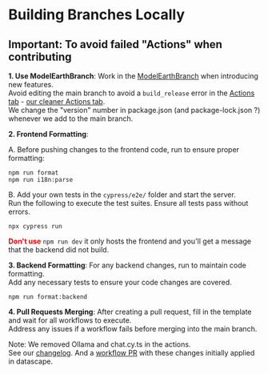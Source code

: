 # Building Branches Locally

## Important: To avoid failed "Actions" when contributing

**1. Use ModelEarthBranch**: Work in the [ModelEarthBranch](https://github.com/DataScape/projects/tree/ModelEarthBranch) when introducing new features.  
Avoid editing the main branch to avoid a `build_release` error in the [Actions tab](https://github.com/ModelEarth/projects/actions) - [our cleaner Actions tab](https://github.com/datascape/open-webui/actions).  
We change the "version" number in package.json (and package-lock.json ?) whenever we add to the main branch.

**2. Frontend Formatting**:

A. Before pushing changes to the frontend code, run to ensure proper formatting:

    npm run format
    npm run i18n:parse

B. Add your own tests in the `cypress/e2e/` folder and start the server.  
Run the following to execute the test suites. Ensure all tests pass without errors.

    npx cypress run

<b><span style="color:red">Don't use</span></b> `npm run dev` it only hosts the frontend and you'll get a message that the backend did not build. 

**3. Backend Formatting**:
For any backend changes, run to maintain code formatting.  
Add any necessary tests to ensure your code changes are covered.

    npm run format:backend

**4. Pull Requests Merging**:
After creating a pull request, fill in the template and wait for all workflows to execute.  
Address any issues if a workflow fails before merging into the main branch.

Note: We removed Ollama and chat.cy.ts in the actions.  
See our [changelog](https://github.com/datascape/open-webui/blob/gha-test/.github/CHANGELOG-workflow.md). And a [workflow PR](https://github.com/ModelEarth/projects/pull/7) with these changes initially applied in datascape.
